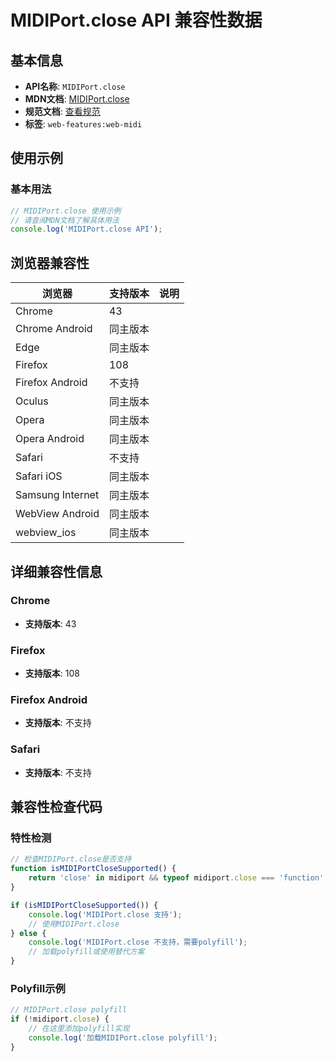 # MIDIPort.close API 兼容性数据

## 基本信息

- **API名称**: `MIDIPort.close`
- **MDN文档**: [MIDIPort.close](https://developer.mozilla.org/docs/Web/API/MIDIPort/close)
- **规范文档**: [查看规范](https://webaudio.github.io/web-midi-api/#dom-midiport-close)
- **标签**: `web-features:web-midi`

## 使用示例

### 基本用法

```javascript
// MIDIPort.close 使用示例
// 请查阅MDN文档了解具体用法
console.log('MIDIPort.close API');
```

## 浏览器兼容性

| 浏览器 | 支持版本 | 说明 |
|--------|----------|------|
| Chrome | 43 |  |
| Chrome Android | 同主版本 |  |
| Edge | 同主版本 |  |
| Firefox | 108 |  |
| Firefox Android | 不支持 |  |
| Oculus | 同主版本 |  |
| Opera | 同主版本 |  |
| Opera Android | 同主版本 |  |
| Safari | 不支持 |  |
| Safari iOS | 同主版本 |  |
| Samsung Internet | 同主版本 |  |
| WebView Android | 同主版本 |  |
| webview_ios | 同主版本 |  |

## 详细兼容性信息

### Chrome

- **支持版本**: 43

### Firefox

- **支持版本**: 108

### Firefox Android

- **支持版本**: 不支持

### Safari

- **支持版本**: 不支持

## 兼容性检查代码

### 特性检测

```javascript
// 检查MIDIPort.close是否支持
function isMIDIPortCloseSupported() {
    return 'close' in midiport && typeof midiport.close === 'function';
}

if (isMIDIPortCloseSupported()) {
    console.log('MIDIPort.close 支持');
    // 使用MIDIPort.close
} else {
    console.log('MIDIPort.close 不支持，需要polyfill');
    // 加载polyfill或使用替代方案
}
```

### Polyfill示例

```javascript
// MIDIPort.close polyfill
if (!midiport.close) {
    // 在这里添加polyfill实现
    console.log('加载MIDIPort.close polyfill');
}
```

